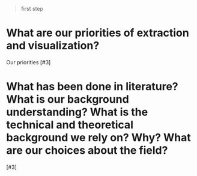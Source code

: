 > first step
# What are our priorities of extraction and visualization? 
Our priorities [#3]

# What has been done in literature? What is our background understanding? What is the technical and theoretical background we rely on? Why? What are our choices about the field?

[#3]
